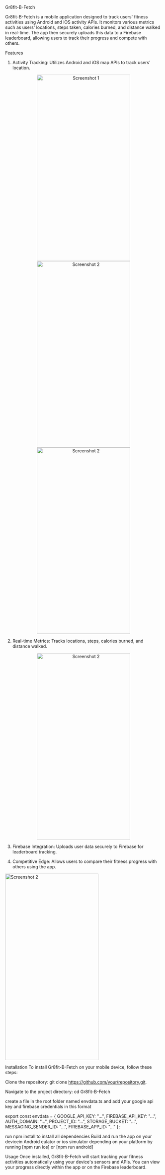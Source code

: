Gr8fit-B-Fetch

Gr8fit-B-Fetch is a mobile application designed to track users' fitness activities using Android and iOS activity APIs. 
It monitors various metrics such as users' locations, steps taken, calories burned, and distance walked in real-time. 
The app then securely uploads this data to a Firebase leaderboard, allowing users to track their progress and compete with others.

Features
1. Activity Tracking: Utilizes Android and iOS map APIs to track users' location.
<p align="center">
  <img src="https://github.com/arinze96/gr8fit-b-fetch./assets/92803301/25d8e6ac-714f-46ee-bbfc-b98db4ad41c9" width="300" height="600" alt="Screenshot 1">
  <img src="https://github.com/arinze96/gr8fit-b-fetch./assets/92803301/ba89e3d9-3fae-436f-8b55-d249d77162bc" width="300" height="600" alt="Screenshot 2">
   <img src="https://github.com/arinze96/gr8fit-b-fetch./assets/92803301/9afd8ec1-9fd5-4662-8c74-eb883ead430b" width="300" height="600" alt="Screenshot 2">
</p>

2. Real-time Metrics: Tracks locations, steps, calories burned, and distance walked.

 <p align="center">
 <img src="https://github.com/arinze96/gr8fit-b-fetch./assets/92803301/291af470-cc75-4ba9-88cf-ce8dbba82b4d" width="300" height="600" alt="Screenshot 2">
</p>
 
3. Firebase Integration: Uploads user data securely to Firebase for leaderboard tracking.

4. Competitive Edge: Allows users to compare their fitness progress with others using the app.

   <p align="center">
  <img src="https://github.com/arinze96/gr8fit-b-fetch./assets/92803301/bb869de1-0bcc-4c46-8fa1-b9a726446be9" width="300" height="600" alt="Screenshot 2">
</p>
   
Installation
To install Gr8fit-B-Fetch on your mobile device, follow these steps:


Clone the repository:
git clone https://github.com/your/repository.git.


Navigate to the project directory:
cd Gr8fit-B-Fetch


create a file in the root folder named envdata.ts and add your google api key and firebase credentials in this format

export const envdata = {
  GOOGLE_API_KEY: "...",
  FIREBASE_API_KEY: "...",
  AUTH_DOMAIN: "...",
  PROJECT_ID: "...",
  STORAGE_BUCKET: "...",
  MESSAGING_SENDER_ID: "...",
  FIREBASE_APP_ID: "..."
};


run npm install to install all dependencies
Build and run the app on your devicein Android eulator or ios simulator depending on your platform by running [npm run ios] or [npm run android]




Usage
Once installed, Gr8fit-B-Fetch will start tracking your fitness activities automatically using
your device's sensors and APIs. You can view your progress directly within the app or on the Firebase leaderboard.
